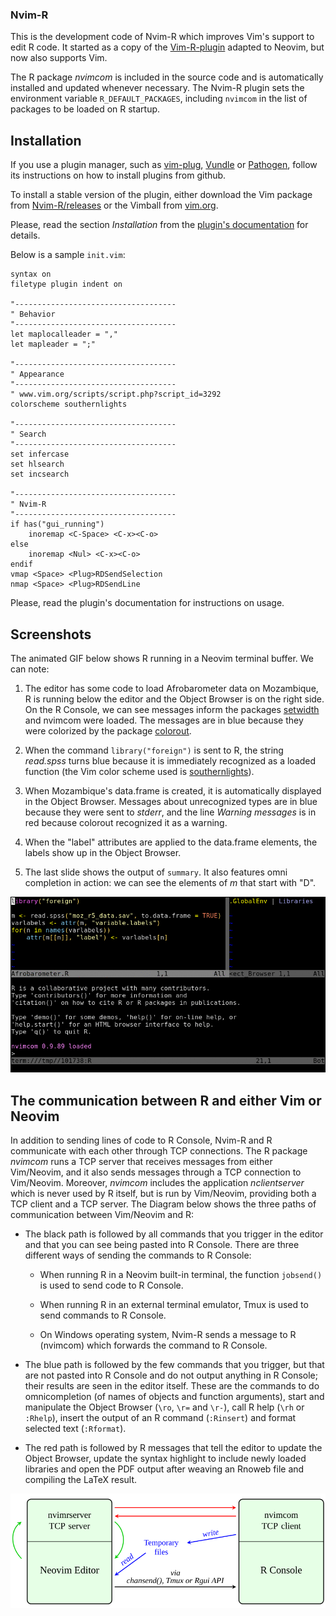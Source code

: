 ### Nvim-R

This is the development code of Nvim-R which improves Vim's support to edit
R code. It started as a copy of the
[Vim-R-plugin](https://github.com/jcfaria/Vim-R-plugin) adapted to Neovim, but
now also supports Vim.

The R package *nvimcom* is included in the source code and is automatically
installed and updated whenever necessary. The Nvim-R plugin sets the
environment variable `R_DEFAULT_PACKAGES`, including `nvimcom` in the list of
packages to be loaded on R startup.

## Installation

If you use a plugin manager, such as [vim-plug], [Vundle] or [Pathogen],
follow its instructions on how to install plugins from github.

To install a stable version of the plugin, either download the Vim package from
[Nvim-R/releases](https://github.com/jalvesaq/Nvim-R/releases)
or the Vimball from
[vim.org](http://www.vim.org/scripts/script.php?script_id=2628).

Please, read the section *Installation* from the
[plugin's documentation](https://raw.githubusercontent.com/jalvesaq/Nvim-R/master/doc/Nvim-R.txt)
for details.

Below is a sample `init.vim`:

```vim
syntax on
filetype plugin indent on

"------------------------------------
" Behavior
"------------------------------------
let maplocalleader = ","
let mapleader = ";"

"------------------------------------
" Appearance
"------------------------------------
" www.vim.org/scripts/script.php?script_id=3292
colorscheme southernlights

"------------------------------------
" Search
"------------------------------------
set infercase
set hlsearch
set incsearch

"------------------------------------
" Nvim-R
"------------------------------------
if has("gui_running")
    inoremap <C-Space> <C-x><C-o>
else
    inoremap <Nul> <C-x><C-o>
endif
vmap <Space> <Plug>RDSendSelection
nmap <Space> <Plug>RDSendLine
```

Please, read the plugin's documentation for instructions on usage.


## Screenshots

The animated GIF below shows R running in a Neovim terminal buffer. We can note:

   1. The editor has some code to load Afrobarometer data on Mozambique, R is
      running below the editor and the Object Browser is on the right side. On
      the R Console, we can see messages inform the packages [setwidth] and
      nvimcom were loaded. The messages are in blue because they were
      colorized by the package [colorout].

   2. When the command `library("foreign")` is sent to R, the string *read.spss*
      turns blue because it is immediately recognized as a loaded function
      (the Vim color scheme used is [southernlights]).

   3. When Mozambique's data.frame is created, it is automatically displayed
      in the Object Browser. Messages about unrecognized types are in blue
      because they were sent to *stderr*, and the line *Warning messages* is in
      red because colorout recognized it as a warning.

   4. When the "label" attributes are applied to the data.frame elements, the
      labels show up in the Object Browser.

   5. The last slide shows the output of `summary`. It also features omni
      completion in action: we can see the elements of *m* that start with "D".

![Nvim-R screenshots](https://raw.githubusercontent.com/jalvesaq/Nvim-R/master/Nvim-R.gif "Nvim-R screenshots")

## The communication between R and either Vim or Neovim

In addition to sending lines of code to R Console, Nvim-R and R communicate
with each other through TCP connections. The R package *nvimcom* runs a TCP
server that receives messages from either Vim/Neovim, and it also sends messages through
a TCP connection to Vim/Neovim. Moreover, *nvimcom* includes the application
*nclientserver* which is never used by R itself, but is run by Vim/Neovim,
providing both a TCP client and a TCP server. The Diagram below shows the
three paths of communication between Vim/Neovim and R:

  - The black path is followed by all commands that you trigger in the editor
    and that you can see being pasted into R Console. There are three
    different ways of sending the commands to R Console:

     - When running R in a Neovim built-in terminal, the function `jobsend()`
       is used to send code to R Console.

     - When running R in an external terminal emulator, Tmux is used to send
       commands to R Console.

     - On Windows operating system, Nvim-R sends a message to R (nvimcom)
       which forwards the command to R Console.

  - The blue path is followed by the few commands that you trigger, but that
    are not pasted into R Console and do not output anything in R Console;
    their results are seen in the editor itself. These are the commands to do
    omnicompletion (of names of objects and function arguments), start and
    manipulate the Object Browser (`\ro`, `\r=` and `\r-`), call R help (`\rh`
    or `:Rhelp`), insert the output of an R command (`:Rinsert`) and format
    selected text (`:Rformat`).

  - The red path is followed by R messages that tell the editor to update the
    Object Browser, update the syntax highlight to include newly loaded
    libraries and open the PDF output after weaving an Rnoweb file and
    compiling the LaTeX result.


![Neovim-R communication](https://raw.githubusercontent.com/jalvesaq/Nvim-R/master/nvimrcom.png "Neovim-R communication")

[vim-plug]: https://github.com/junegunn/vim-plug
[Vundle]: https://github.com/gmarik/Vundle.vim
[Pathogen]: https://github.com/tpope/vim-pathogen
[Neovim]: https://github.com/neovim/neovim
[setwidth]: https://cran.r-project.org/web/packages/setwidth/index.html
[southernlights]: https://github.com/jalvesaq/southernlights
[colorout]: https://github.com/jalvesaq/colorout
